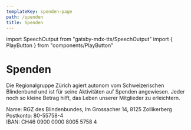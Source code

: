 ```yaml
---
templateKey: spenden-page
path: /spenden
title: Spenden
---
```

import SpeechOutput from "gatsby-mdx-tts/SpeechOutput"
import { PlayButton } from "components/PlayButton"

<SpeechOutput id="spenden" customPlayButton={PlayButton}>

# Spenden

Die Regionalgruppe Zürich agiert autonom vom Schweizerischen Blindenbund und ist für seine Aktivitäten auf Spenden angewiesen. Jeder noch so kleine Betrag hilft, das Leben unserer Mitglieder zu erleichtern.

Name: RGZ des Blindenbundes, Im Grossacher 14, 8125 Zollikerberg  
Postkonto: 80-55758-4  
IBAN: CH46 0900 0000 8005 5758 4

</SpeechOutput>